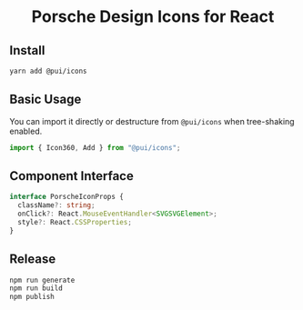 <h1 align="center">
Porsche Design Icons for React
</h1>

## Install

```bash
yarn add @pui/icons
```

## Basic Usage

You can import it directly or destructure from `@pui/icons` when tree-shaking enabled.

```ts
import { Icon360, Add } from "@pui/icons";
```

## Component Interface

```ts
interface PorscheIconProps {
  className?: string;
  onClick?: React.MouseEventHandler<SVGSVGElement>;
  style?: React.CSSProperties;
}
```

## Release

```bash
npm run generate
npm run build
npm publish
```
